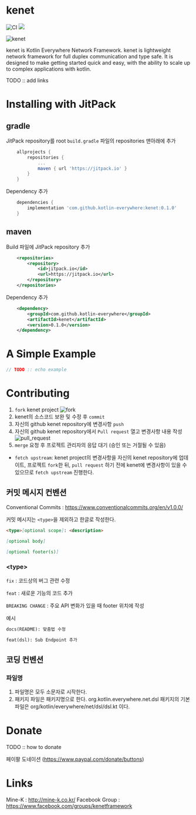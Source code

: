 # kenet

![CI](https://github.com/kotlin-everywhere/kenet/actions/workflows/gradle.yml/badge.svg) [![](https://jitpack.io/v/kotlin-everywhere/kenet.svg)](https://jitpack.io/#kotlin-everywhere/kenet)

![kenet](https://user-images.githubusercontent.com/682021/123745117-c260c200-d8ea-11eb-88fd-1e465cd47e00.png)

kenet is Kotlin Everywhere Network Framework.
kenet is lightweight network framework for full duplex communication and type safe. It is designed to make getting started quick and easy, with the ability to scale up to complex applications with kotlin. 

TODO ::  add links

# Installing with JitPack

## gradle
JitPack repository를 root `build.gradle` 파일의 repositories 맨아래에 추가
```groovy
    allprojects {
        repositories {
            ...
            maven { url 'https://jitpack.io' }
        }
    }
```
Dependency 추가
```groovy
    dependencies {
        implementation 'com.github.kotlin-everywhere:kenet:0.1.0'
    }
```

## maven
Build 파일에 JitPack repository 추가
```xml
    <repositories>
        <repository>
            <id>jitpack.io</id>
            <url>https://jitpack.io</url>
        </repository>
    </repositories>
```
Dependency 추가
```xml
    <dependency>
        <groupId>com.github.kotlin-everywhere</groupId>
        <artifactId>kenet</artifactId>
        <version>0.1.0</version>
    </dependency>
```

# A Simple Example

```kotlin
// TODO :: echo example
```

# Contributing

1. `fork` kenet project
   ![fork](https://user-images.githubusercontent.com/46353755/135192763-325b828a-8aa8-4397-b35c-5145ce897b84.png)
2. kenet의 소스코드 보완 및 수정 후 `commit`
3. 자신의 github kenet repository에 변경사항 `push`
4. 자신의 github kenet repository에서 `Pull request` 열고 변경사항 내용 작성
   ![pull_request](https://user-images.githubusercontent.com/46353755/135196660-9e4d7eb1-b1ca-4e8b-8283-765f84c939c2.png)
5. `merge` 요청 후 프로젝트 관리자의 응답 대기 (승인 또는 거절될 수 있음)

- `fetch upstream`: kenet project의 변경사항을 자신의 kenet repository에 업데이트, 프로젝트 `fork`한 뒤, `pull request` 하기 전에 kenet에 변경사항이 있을 수 있으므로 `fetch upstream` 진행한다.

## 커밋 메시지 컨벤션

Conventional Commits : https://www.conventionalcommits.org/en/v1.0.0/

커밋 메시지는 `<type>`을 제외하고 한글로 작성한다.

```markdown
<type>[optional scope]: <description>

[optional body]

[optional footer(s)]
```

### \<type>

`fix` : 코드상의 버그 관련 수정

`feat` : 새로운 기능의 코드 추가

`BREAKING CHANGE` : 주요 API 변화가 있을 때 footer 위치에 작성

예시
```markdown
docs(README): 맞춤법 수정
```
```markdown
feat(dsl): Sub Endpoint 추가
```

## 코딩 컨벤션

### 파일명

1. 파일명은 모두 소문자로 시작한다.
2. 패키지 파일은 패키지명으로 한다. org.kotlin.everywhere.net.dsl 패키지의 기본 파일은 org/kotlin/everywhere/net/dsl/dsl.kt 이다.

# Donate

TODO :: how to donate

페이팔 도네이션 (https://www.paypal.com/donate/buttons)

# Links

Mine-K : http://mine-k.co.kr/
Facebook Group : https://www.facebook.com/groups/kenetframework

